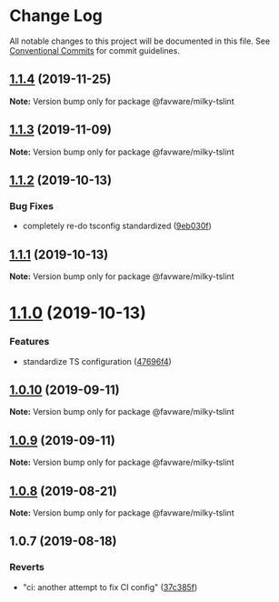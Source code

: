 # Change Log

All notable changes to this project will be documented in this file.
See [Conventional Commits](https://conventionalcommits.org) for commit guidelines.

## [1.1.4](https://github.com/favware/node-packages/compare/@favware/milky-tslint@1.1.3...@favware/milky-tslint@1.1.4) (2019-11-25)

**Note:** Version bump only for package @favware/milky-tslint

## [1.1.3](https://github.com/favware/node-packages/compare/@favware/milky-tslint@1.1.2...@favware/milky-tslint@1.1.3) (2019-11-09)

**Note:** Version bump only for package @favware/milky-tslint

## [1.1.2](https://github.com/favware/node-packages/compare/@favware/milky-tslint@1.1.1...@favware/milky-tslint@1.1.2) (2019-10-13)

### Bug Fixes

- completely re-do tsconfig standardized ([9eb030f](https://github.com/favware/node-packages/commit/9eb030fdf1deb75d5ae8b273d0e9c359bcb985a1))

## [1.1.1](https://github.com/favware/node-packages/compare/@favware/milky-tslint@1.1.0...@favware/milky-tslint@1.1.1) (2019-10-13)

**Note:** Version bump only for package @favware/milky-tslint

# [1.1.0](https://github.com/favware/node-packages/compare/@favware/milky-tslint@1.0.10...@favware/milky-tslint@1.1.0) (2019-10-13)

### Features

- standardize TS configuration ([47696f4](https://github.com/favware/node-packages/commit/47696f4e1dd2632b305ff9789cdd6c473fa709ca))

## [1.0.10](https://github.com/favware/node-packages/compare/@favware/milky-tslint@1.0.9...@favware/milky-tslint@1.0.10) (2019-09-11)

**Note:** Version bump only for package @favware/milky-tslint

## [1.0.9](https://github.com/favware/node-packages/compare/@favware/milky-tslint@1.0.8...@favware/milky-tslint@1.0.9) (2019-09-11)

**Note:** Version bump only for package @favware/milky-tslint

## [1.0.8](https://github.com/favware/node-packages/compare/@favware/milky-tslint@1.0.7...@favware/milky-tslint@1.0.8) (2019-08-21)

**Note:** Version bump only for package @favware/milky-tslint

## 1.0.7 (2019-08-18)

### Reverts

- "ci: another attempt to fix CI config" ([37c385f](https://github.com/favware/node-packages/commit/37c385f))
